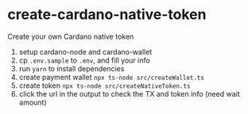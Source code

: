 # create-cardano-native-token

Create your own Cardano native token

1. setup cardano-node and cardano-wallet
2. cp `.env.sample` to `.env`, and fill your info
3. run `yarn` to install dependencies
4. create payment wallet `npx ts-node src/createWallet.ts`
5. create token `npx ts-node src/createNativeToken.ts`
6. click the url in the output to check the TX and token info (need wait amount)